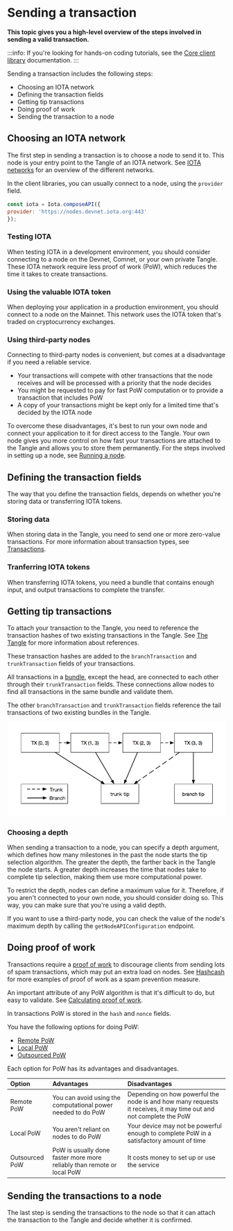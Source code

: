 # Sending a transaction

**This topic gives you a high-level overview of the steps involved in sending a valid transaction.**

:::info:
If you're looking for hands-on coding tutorials, see the [Core client library](root://core/1.0/overview.md) documentation.
:::

Sending a transaction includes the following steps:

- Choosing an IOTA network
- Defining the transaction fields
- Getting tip transactions
- Doing proof of work
- Sending the transaction to a node

## Choosing an IOTA network

The first step in sending a transaction is to choose a node to send it to. This node is your entry point to the Tangle of an IOTA network. See [IOTA networks](../networks/overview.md) for an overview of the different networks.

In the client libraries, you can usually connect to a node, using the `provider` field.

```js
const iota = Iota.composeAPI({
provider: 'https://nodes.devnet.iota.org:443'
});
```

### Testing IOTA

When testing IOTA in a development environment, you should consider connecting to a node on the Devnet, Comnet, or your own private Tangle. These IOTA network require less proof of work (PoW), which reduces the time it takes to create transactions.

### Using the valuable IOTA token

When deploying your application in a production environment, you should connect to a node on the Mainnet. This network uses the IOTA token that's traded on cryptocurrency exchanges.

### Using third-party nodes

Connecting to third-party nodes is convenient, but comes at a disadvantage if you need a reliable service.

- Your transactions will compete with other transactions that the node receives and will be processed with a priority that the node decides
- You might be requested to pay for fast PoW computation or to provide a transaction that includes PoW
- A copy of your transactions might be kept only for a limited time that's decided by the IOTA node

To overcome these disadvantages, it's best to run your own node and connect your application to it for direct access to the Tangle. Your own node gives you more control on how fast your transactions are attached to the Tangle and allows you to store them permanently. For the steps involved in setting up a node, see [Running a node](../nodes/overview.md).

## Defining the transaction fields

The way that you define the transaction fields, depends on whether you're storing data or transferring IOTA tokens.

### Storing data

When storing data in the Tangle, you need to send one or more zero-value transactions. For more information about transaction types, see [Transactions](../understanding-iota/transactions.md).

### Tranferring IOTA tokens

When transferring IOTA tokens, you need a bundle that contains enough input, and output transactions to complete the transfer.

## Getting tip transactions

To attach your transaction to the Tangle, you need to reference the transaction hashes of two existing transactions in the Tangle. See [The Tangle](../understanding-iota/the-tangle.md) for more information about references.

These transaction hashes are added to the `branchTransaction` and `trunkTransaction` fields of your transactions.

All transactions in a [bundle](../references/glossary.md#bundle), except the head, are connected to each other through their `trunkTransaction` fields. These connections allow nodes to find all transactions in the same bundle and validate them.

The other `branchTransaction` and `trunkTransaction` fields reference the tail transactions of two existing bundles in the Tangle.

![Connections in a bundle](../images/bundle-structure.png)

### Choosing a depth

When sending a transaction to a node, you can specify a depth argument, which defines how many milestones in the past the node starts the tip selection algorithm. The greater the depth, the farther back in the Tangle the node starts. A greater depth increases the time that nodes take to complete tip selection, making them use more computational power.

To restrict the depth, nodes can define a maximum value for it. Therefore, if you aren't connected to your own node, you should consider doing so. This way, you can make sure that you're using a valid depth.

If you want to use a third-party node, you can check the value of the node's maximum depth by calling the `getNodeAPIConfiguration` endpoint.

## Doing proof of work

Transactions require a [proof of work](../references/glossary.md#proof-of-work) to discourage clients from sending lots of spam transactions, which may put an extra load on nodes. See [Hashcash](https://en.wikipedia.org/wiki/Hashcash) for more examples of proof of work as a spam prevention measure.

An important attribute of any PoW algorithm is that it's difficult to do, but easy to validate. See [Calculating proof of work](../cryptography/proof-of-work.md).

In transactions PoW is stored in the `hash` and `nonce` fields.

You have the following options for doing PoW:

- [Remote PoW](../references/glossary.md#remote-proof-of-work)
- [Local PoW](../references/glossary.md#local-proof-of-work)
- [Outsourced PoW](../references/glossary.md#outsourced-proof-of-work)

Each option for PoW has its advantages and disadvantages.

|**Option**|**Advantages**|**Disadvantages**|
|:-------|:---------|:------------|
|Remote PoW| You can avoid using the computational power needed to do PoW|Depending on how powerful the node is and how many requests it receives, it may time out and not complete the PoW |
|Local PoW|You aren't reliant on nodes to do PoW|Your device may not be powerful enough to complete PoW in a satisfactory amount of time|
|Outsourced PoW|PoW is usually done faster more more reliably than remote or local PoW|It costs money to set up or use the service|

## Sending the transactions to a node

The last step is sending the transactions to the node so that it can attach the transaction to the Tangle and decide whether it is confirmed.